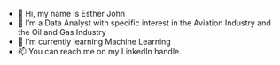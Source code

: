 - 👋 Hi, my name is Esther John 
- 👀 I’m a Data Analyst with specific interest in the Aviation Industry and the Oil and Gas Industry
- 🌱 I’m currently learning Machine Learning
- 📫 You can reach me on my LinkedIn handle.
    
<!---
Fruitful-Esther/Fruitful-Esther is a ✨ special ✨ repository because its `README.md` (this file) appears on your GitHub profile.
You can click the Preview link to take a look at your changes.
--->
